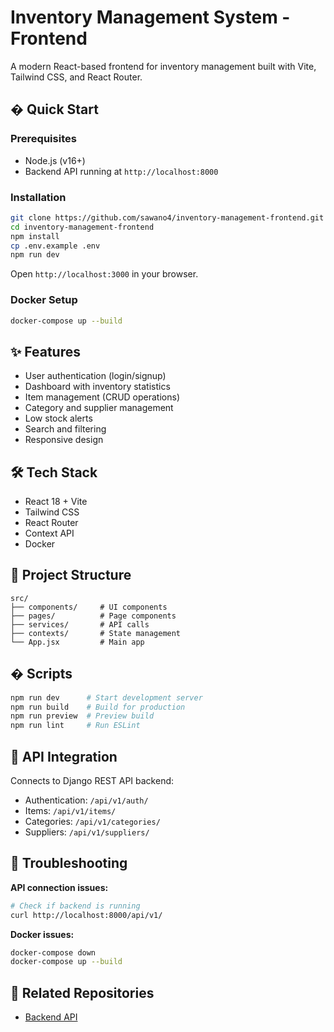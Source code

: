 # Inventory Management System - Frontend

A modern React-based frontend for inventory management built with Vite, Tailwind CSS, and React Router.

## � Quick Start

### Prerequisites
- Node.js (v16+)
- Backend API running at `http://localhost:8000`

### Installation

```bash
git clone https://github.com/sawano4/inventory-management-frontend.git
cd inventory-management-frontend
npm install
cp .env.example .env
npm run dev
```

Open `http://localhost:3000` in your browser.

### Docker Setup

```bash
docker-compose up --build
```

## ✨ Features

- User authentication (login/signup)
- Dashboard with inventory statistics
- Item management (CRUD operations)
- Category and supplier management
- Low stock alerts
- Search and filtering
- Responsive design

## 🛠️ Tech Stack

- React 18 + Vite
- Tailwind CSS
- React Router
- Context API
- Docker

## 📁 Project Structure

```
src/
├── components/     # UI components
├── pages/          # Page components
├── services/       # API calls
├── contexts/       # State management
└── App.jsx         # Main app
```

## � Scripts

```bash
npm run dev      # Start development server
npm run build    # Build for production
npm run preview  # Preview build
npm run lint     # Run ESLint
```

## 🔗 API Integration

Connects to Django REST API backend:
- Authentication: `/api/v1/auth/`
- Items: `/api/v1/items/`
- Categories: `/api/v1/categories/`
- Suppliers: `/api/v1/suppliers/`

## 🐛 Troubleshooting

**API connection issues:**
```bash
# Check if backend is running
curl http://localhost:8000/api/v1/
```

**Docker issues:**
```bash
docker-compose down
docker-compose up --build
```

## 🔗 Related Repositories

- [Backend API](https://github.com/sawano4/inventory-management-backend)


